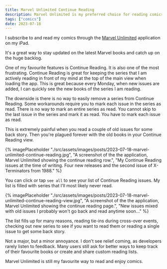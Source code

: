 ```yaml
---
title: Marvel Unlimited Continue Reading
description: Marvel Unlimited is my preferred choice for reading comics. This post discusses the frustrating aspects of the Continue Reading feature and how it affects my reading experience.
tags: ["comics"]
date: 2023-07-18
---
```


I subscribe to and read my comics through the [Marvel Unlimited](https://www.marvel.com/unlimited) application on my iPad. 

It's a great way to stay updated on the latest Marvel books and catch up on the huge backlog.

One of my favourite features is Continue Reading. It is also one of the most frustrating. Continue Reading is great for keeping the series that I am actively reading in front of my mind at the top of the main view when loading the app. This is great because every Monday, when new issues are added, I can quickly see the new books of the series I am reading.

The downside is there is no way to easily remove a series from Continue Reading. Some workarounds require you to mark each issue in the series as read. There is no way to mark an entire series as read. You cannot skip to the last issue in the series and mark it as read. You have to mark each issue as read. 

This is extremely painful when you read a couple of old issues for some back story. Then you're plagued forever with the old books in your Continue Reading view. 

{% imagePlaceholder "./src/assets/images/posts/2023-07-18-marvel-unlimited-continue-reading.jpg", "A screenshot of the the application, Marvel Unlimited showing the continue reading row.", "My Continue Reading issues at the time of writing. Four new releases and the second issue of X-Terminators from 1988." %}

You can click or tap `see all` to see your list of Continue Reading issues. My list is filled with series that I'll most likely never read. 

{% imagePlaceholder "./src/assets/images/posts/2023-07-18-marvel-unlimited-continue-reading-view.jpg", "A screenshot of the the application, Marvel Unlimited showing the continue reading page.", "New issues mixed with old issues I probably won't go back and read anytime soon..." %}

The list fills up for many reasons, reading tie-ins during cross-over events, checking out new series to see if you want to read them or reading a single issue to get some back story. 

Not a major, but a minor annoyance. I don't see relief coming, as developers rarely listen to feedback. Many users still ask for better ways to keep track of their favourite books or create and share custom reading lists.

Marvel Unlimited is still my favourite way to read and enjoy comics.